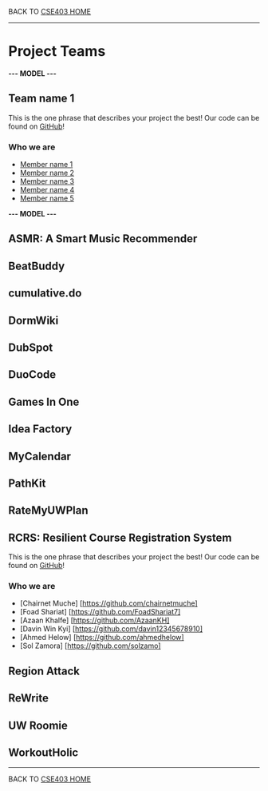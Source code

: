 BACK TO [CSE403 HOME](README.md)

---

# Project Teams

**--- MODEL ---**

## Team name 1

This is the one phrase that describes your project the best!
Our code can be found on [GitHub](https://github.com/username/projectname)!

### Who we are

  - [Member name 1](https://myhomepage.me)
  - [Member name 2](https://myhomepage.me)
  - [Member name 3](https://myhomepage.me)
  - [Member name 4](https://myhomepage.me)
  - [Member name 5](https://myhomepage.me)

**--- MODEL ---**

## ASMR: A Smart Music Recommender	

## BeatBuddy

## cumulative.do

## DormWiki

## DubSpot

## DuoCode

## Games In One

## Idea Factory

## MyCalendar

## PathKit

## RateMyUWPlan

## RCRS: Resilient Course Registration System
This is the one phrase that describes your project the best!
Our code can be found on [GitHub](https://github.com/davin12345678910/CSE403_RCRSPTeam)!

### Who we are

- [Chairnet Muche] [https://github.com/chairnetmuche]
- [Foad Shariat] [https://github.com/FoadShariat7]
- [Azaan Khalfe] [https://github.com/AzaanKH] 
- [Davin Win Kyi] [https://github.com/davin12345678910]
- [Ahmed Helow] [https://github.com/ahmedhelow] 
- [Sol Zamora] [https://github.com/solzamo]

## Region Attack

## ReWrite

## UW Roomie

## WorkoutHolic

---

BACK TO [CSE403 HOME](README.md)
